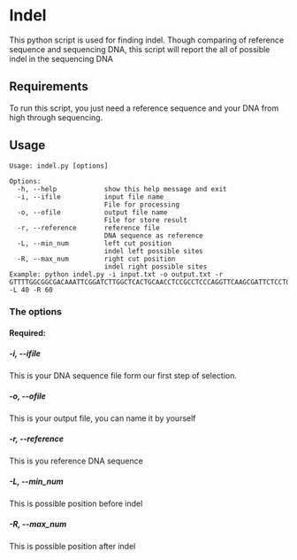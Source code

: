 # Indel
This python script is used for finding indel. 
Though comparing of reference sequence and sequencing DNA, this script will report the all of possible indel in the sequencing DNA

## Requirements
To run this script, you just need a reference sequence and your DNA from high through sequencing.

## Usage
```
Usage: indel.py [options]

Options:
  -h, --help            show this help message and exit
  -i, --ifile           input file name
                        File for processing
  -o, --ofile           output file name
                        File for store result
  -r, --reference       reference file
                        DNA sequence as reference
  -L, --min_num         left cut position
                        indel left possible sites
  -R, --max_num         right cut position
                        indel right possible sites
Example: python indel.py -i input.txt -o output.txt -r GTTTTGGCGGCGACAAATTCGGATCTTGGCTCACTGCAACCTCCGCCTCCCAGGTTCAAGCGATTCTCCTGCCTCAGCCTCCTGGGTAGCTGGGATTATAGGCACCTGCCACCACGCC -L 40 -R 60
```
### The options
#### Required:
##### -i, --ifile
This is your DNA sequence file form our first step of selection.
##### -o, --ofile
This is your output file, you can name it by yourself
##### -r, --reference
This is you reference DNA sequence
##### -L, --min_num
This is possible position before indel
##### -R, --max_num
This is possible position after indel
